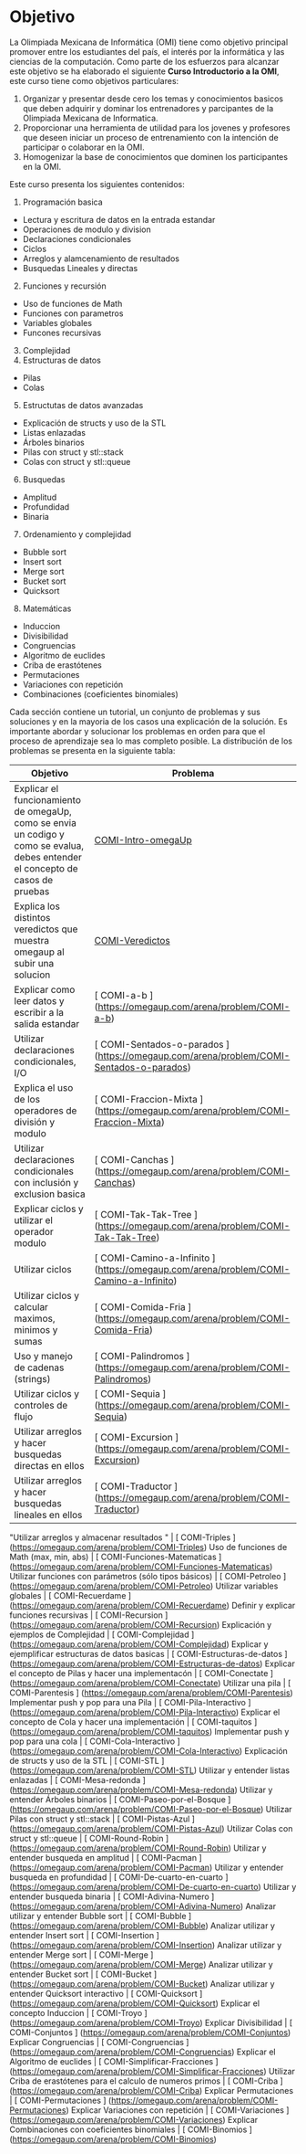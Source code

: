Objetivo
==========================================
La Olimpiada Mexicana de Informática (OMI) tiene como objetivo principal promover entre los estudiantes
del país, el interés por la informática y las ciencias de la computación. Como parte de los 
esfuerzos para alcanzar este objetivo se ha elaborado el siguiente **Curso Introductorio a la OMI**,
este curso tiene como objetivos particulares:

1. Organizar y presentar desde cero los temas y conocimientos basicos que deben adquirir y dominar los entrenadores 
y parcipantes de la Olimpiada Mexicana de Informatica.
2. Proporcionar una herramienta de utilidad para los jovenes y profesores que deseen iniciar un proceso de entrenamiento
con la intención de participar o colaborar en la OMI.
3. Homogenizar la base de conocimientos que dominen los participantes en la OMI.

Este curso presenta los siguientes contenidos:

1. Programación basica
 * Lectura y escritura de datos en la entrada estandar
 * Operaciones de modulo y division
 * Declaraciones condicionales
 * Ciclos
 * Arreglos y alamcenamiento de resultados
 * Busquedas Lineales y directas
2. Funciones y recursión
 * Uso de funciones de Math
 * Funciones con parametros
 * Variables globales 
 * Funcones recursivas
3. Complejidad
4. Estructuras de datos
 * Pilas
 * Colas
5. Estructutas de datos avanzadas
 * Explicación de structs y uso de la STL
 * Listas enlazadas
 * Árboles binarios
 * Pilas con struct y stl::stack
 * Colas con struct y stl::queue
6. Busquedas
 * Amplitud 
 * Profundidad 
 * Binaria 
7. Ordenamiento y complejidad 
 * Bubble sort 
 * Insert sort 
 * Merge sort 
 * Bucket sort 
 * Quicksort 
8. Matemáticas
 * Induccion
 * Divisibilidad
 * Congruencias
 * Algoritmo de euclides
 * Criba de erastótenes
 * Permutaciones
 * Variaciones con repetición
 * Combinaciones (coeficientes binomiales)

Cada sección contiene un tutorial, un conjunto de problemas y sus soluciones y en la mayoria de los casos una explicación de la
solución. Es importante abordar y solucionar los problemas en orden para que el proceso de aprendizaje sea lo mas completo  posible.
La distribución de los problemas se presenta en la siguiente tabla:

Objetivo|Problema
--------|--------
Explicar el funcionamiento de omegaUp, como se envia un codigo y como se evalua, debes entender el concepto de casos de pruebas	|	[COMI-Intro-omegaUp](https://omegaup.com/arena/problem/COMI-Intro-omegaUp)
Explica los distintos veredictos que muestra omegaup al subir una solucion	|	[	COMI-Veredictos	](https://omegaup.com/arena/problem/COMI-Veredictos)
Explicar como leer datos y escribir a  la salida estandar	|	[	COMI-a-b	]	(https://omegaup.com/arena/problem/COMI-a-b)
Utilizar declaraciones condicionales, I/O	|	[	COMI-Sentados-o-parados	]	(https://omegaup.com/arena/problem/COMI-Sentados-o-parados)
Explica el uso de los operadores de división y modulo	|	[	COMI-Fraccion-Mixta	]	(https://omegaup.com/arena/problem/COMI-Fraccion-Mixta)
Utilizar declaraciones condicionales con inclusión y exclusion basica	|	[	COMI-Canchas	]	(https://omegaup.com/arena/problem/COMI-Canchas)
Explicar ciclos y utilizar el operador modulo	|	[	COMI-Tak-Tak-Tree	]	(https://omegaup.com/arena/problem/COMI-Tak-Tak-Tree)
Utilizar ciclos	|	[	COMI-Camino-a-Infinito	]	(https://omegaup.com/arena/problem/COMI-Camino-a-Infinito)
Utilizar ciclos y calcular maximos, minimos y sumas	|	[	COMI-Comida-Fria	]	(https://omegaup.com/arena/problem/COMI-Comida-Fria)
Uso y manejo de cadenas (strings)	|	[	COMI-Palindromos	]	(https://omegaup.com/arena/problem/COMI-Palindromos)
Utilizar ciclos y controles de flujo 	|	[	COMI-Sequia	]	(https://omegaup.com/arena/problem/COMI-Sequia)
Utilizar arreglos y hacer busquedas directas en ellos	|	[	COMI-Excursion	]	(https://omegaup.com/arena/problem/COMI-Excursion)
Utilizar arreglos y hacer busquedas lineales en ellos	|	[	COMI-Traductor	]	(https://omegaup.com/arena/problem/COMI-Traductor)
"Utilizar arreglos y almacenar resultados
"	|	[	COMI-Triples	]	(https://omegaup.com/arena/problem/COMI-Triples)
Uso de funciones de Math (max, min, abs)	|	[	COMI-Funciones-Matematicas	]	(https://omegaup.com/arena/problem/COMI-Funciones-Matematicas)
Utilizar funciones con parámetros (sólo tipos básicos)	|	[	COMI-Petroleo	]	(https://omegaup.com/arena/problem/COMI-Petroleo)
Utilizar variables globales	|	[	COMI-Recuerdame	]	(https://omegaup.com/arena/problem/COMI-Recuerdame)
Definir y explicar funciones recursivas 	|	[	COMI-Recursion	]	(https://omegaup.com/arena/problem/COMI-Recursion)
Explicación y ejemplos de Complejidad	|	[	COMI-Complejidad	]	(https://omegaup.com/arena/problem/COMI-Complejidad)
Explicar y ejemplificar estructuras de datos basicas	|	[	COMI-Estructuras-de-datos	]	(https://omegaup.com/arena/problem/COMI-Estructuras-de-datos)
Explicar el concepto de Pilas y hacer una implementacón 	|	[	COMI-Conectate	]	(https://omegaup.com/arena/problem/COMI-Conectate)
Utilizar una pila	|	[	COMI-Parentesis	]	(https://omegaup.com/arena/problem/COMI-Parentesis)
Implementar push y pop para una Pila	|	[	COMI-Pila-Interactivo	]	(https://omegaup.com/arena/problem/COMI-Pila-Interactivo)
Explicar el concepto de Cola y hacer una implementación 	|	[	COMI-taquitos	]	(https://omegaup.com/arena/problem/COMI-taquitos)
Implementar push y pop para una cola	|	[	COMI-Cola-Interactivo	]	(https://omegaup.com/arena/problem/COMI-Cola-Interactivo)
Explicación de structs y uso de la STL	|	[	COMI-STL	]	(https://omegaup.com/arena/problem/COMI-STL)
Utilizar y entender listas enlazadas	|	[	COMI-Mesa-redonda	]	(https://omegaup.com/arena/problem/COMI-Mesa-redonda)
Utilizar y entender Árboles binarios	|	[	COMI-Paseo-por-el-Bosque	]	(https://omegaup.com/arena/problem/COMI-Paseo-por-el-Bosque)
Utilizar Pilas con struct y stl::stack	|	[	COMI-Pistas-Azul	]	(https://omegaup.com/arena/problem/COMI-Pistas-Azul)
Utilizar Colas con struct y stl::queue	|	[	COMI-Round-Robin	]	(https://omegaup.com/arena/problem/COMI-Round-Robin)
Utilizar y entender busqueda en amplitud 	|	[	COMI-Pacman	]	(https://omegaup.com/arena/problem/COMI-Pacman)
Utilizar  y entender busqueda en profundidad	|	[	COMI-De-cuarto-en-cuarto	]	(https://omegaup.com/arena/problem/COMI-De-cuarto-en-cuarto)
Utilizar y entender busqueda binaria	|	[	COMI-Adivina-Numero	]	(https://omegaup.com/arena/problem/COMI-Adivina-Numero)
Analizar utilizar y entender Bubble sort 	|	[	COMI-Bubble	]	(https://omegaup.com/arena/problem/COMI-Bubble)
Analizar utilizar y entender Insert sort 	|	[	COMI-Insertion	]	(https://omegaup.com/arena/problem/COMI-Insertion)
Analizar utilizar y entender Merge sort 	|	[	COMI-Merge	]	(https://omegaup.com/arena/problem/COMI-Merge)
Analizar utilizar  y entender Bucket sort	|	[	COMI-Bucket	]	(https://omegaup.com/arena/problem/COMI-Bucket)
Analizar utilizar y entender  Quicksort interactivo	|	[	COMI-Quicksort	]	(https://omegaup.com/arena/problem/COMI-Quicksort)
Explicar el concepto Induccion	|	[	COMI-Troyo	]	(https://omegaup.com/arena/problem/COMI-Troyo)
Explicar Divisibilidad	|	[	COMI-Conjuntos	]	(https://omegaup.com/arena/problem/COMI-Conjuntos)
Explicar Congruencias	|	[	COMI-Congruencias	]	(https://omegaup.com/arena/problem/COMI-Congruencias)
Explicar el  Algoritmo de euclides	|	[	COMI-Simplificar-Fracciones	]	(https://omegaup.com/arena/problem/COMI-Simplificar-Fracciones)
Utilizar Criba de erastótenes para el calculo de numeros primos	|	[	COMI-Criba	]	(https://omegaup.com/arena/problem/COMI-Criba)
Explicar Permutaciones	|	[	COMI-Permutaciones	]	(https://omegaup.com/arena/problem/COMI-Permutaciones)
Explicar Variaciones con repetición	|	[	COMI-Variaciones	]	(https://omegaup.com/arena/problem/COMI-Variaciones)
Explicar Combinaciones con coeficientes binomiales	|	[	COMI-Binomios	]	(https://omegaup.com/arena/problem/COMI-Binomios)
